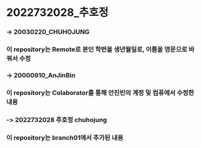 # 2022732028_추호정
### -> 20030220_CHUHOJUNG

### 이 repository는 Remote로 본인 학번을 생년월일로, 이름을 영문으로 바꿔서 수정

### -> 20000910_AnJinBin  

### 이 repository는 Colaborator를 통해 안진빈의 계정 및 컴퓨에서 수정한 내용

### -> 2022732028 추호정 chuhojung

### 이 repository는 branch01에서 추가된 내용
